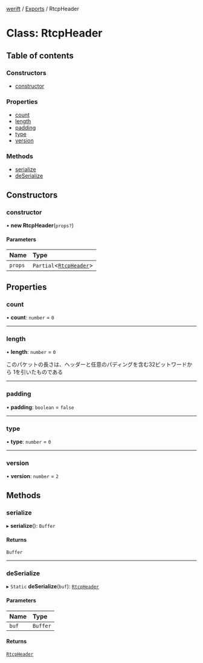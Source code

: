 [werift](../README.md) / [Exports](../modules.md) / RtcpHeader

# Class: RtcpHeader

## Table of contents

### Constructors

- [constructor](RtcpHeader.md#constructor)

### Properties

- [count](RtcpHeader.md#count)
- [length](RtcpHeader.md#length)
- [padding](RtcpHeader.md#padding)
- [type](RtcpHeader.md#type)
- [version](RtcpHeader.md#version)

### Methods

- [serialize](RtcpHeader.md#serialize)
- [deSerialize](RtcpHeader.md#deserialize)

## Constructors

### constructor

• **new RtcpHeader**(`props?`)

#### Parameters

| Name | Type |
| :------ | :------ |
| `props` | `Partial`<[`RtcpHeader`](RtcpHeader.md)\> |

## Properties

### count

• **count**: `number` = `0`

___

### length

• **length**: `number` = `0`

このパケットの長さは、ヘッダーと任意のパディングを含む32ビットワードから 1を引いたものである

___

### padding

• **padding**: `boolean` = `false`

___

### type

• **type**: `number` = `0`

___

### version

• **version**: `number` = `2`

## Methods

### serialize

▸ **serialize**(): `Buffer`

#### Returns

`Buffer`

___

### deSerialize

▸ `Static` **deSerialize**(`buf`): [`RtcpHeader`](RtcpHeader.md)

#### Parameters

| Name | Type |
| :------ | :------ |
| `buf` | `Buffer` |

#### Returns

[`RtcpHeader`](RtcpHeader.md)

